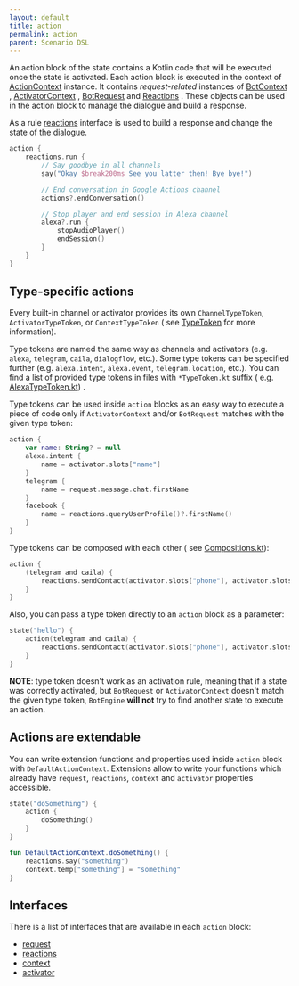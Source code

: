 ```yaml
---
layout: default
title: action
permalink: action
parent: Scenario DSL
---
```


An action block of the state contains a Kotlin code that will be executed once the state is activated. Each action block
is executed in the context
of [ActionContext](https://github.com/just-ai/jaicf-kotlin/blob/master/core/src/main/kotlin/com/justai/jaicf/context/ActionContext.kt)
instance. It contains _request-related_ instances
of [BotContext](https://github.com/just-ai/jaicf-kotlin/blob/master/core/src/main/kotlin/com/justai/jaicf/context/BotContext.kt)
, [ActivatorContext](https://github.com/just-ai/jaicf-kotlin/blob/master/core/src/main/kotlin/com/justai/jaicf/context/ActivatorContext.kt)
, [BotRequest](https://github.com/just-ai/jaicf-kotlin/blob/master/core/src/main/kotlin/com/justai/jaicf/api/BotRequest.kt)
and [Reactions](https://github.com/just-ai/jaicf-kotlin/blob/master/core/src/main/kotlin/com/justai/jaicf/reactions/Reactions.kt)
. These objects can be used in the action block to manage the dialogue and build a response.

As a rule [reactions](reactions) interface is used to build a response and change the state of the dialogue.

```kotlin
action {
    reactions.run {
        // Say goodbye in all channels
        say("Okay $break200ms See you latter then! Bye bye!")

        // End conversation in Google Actions channel
        actions?.endConversation()

        // Stop player and end session in Alexa channel
        alexa?.run {
            stopAudioPlayer()
            endSession()
        }
    }
}
```

## Type-specific actions

Every built-in channel or activator provides its own `ChannelTypeToken`, `ActivatorTypeToken`, or `ContextTypeToken` (
see [TypeToken](https://github.com/just-ai/jaicf-kotlin/blob/master/core/src/main/kotlin/com/justai/jaicf/generic/TypeToken.kt)
for more information).

Type tokens are named the same way as channels and activators (e.g. `alexa`, `telegram`, `caila`, `dialogflow`, etc.).
Some type tokens can be specified further (e.g. `alexa.intent`, `alexa.event`, `telegram.location`, etc.). You can find
a list of provided type tokens in files with `*TypeToken.kt` suffix (
e.g. [AlexaTypeToken.kt](https://github.com/just-ai/jaicf-kotlin/blob/master/channels/alexa/src/main/kotlin/com/justai/jaicf/channel/alexa/AlexaTypeToken.kt))
.

Type tokens can be used inside `action` blocks as an easy way to execute a piece of code only if `ActivatorContext`
and/or `BotRequest` matches with the given type token:

```kotlin
action {
    var name: String? = null
    alexa.intent {
        name = activator.slots["name"]
    }
    telegram {
        name = request.message.chat.firstName
    }
    facebook {
        name = reactions.queryUserProfile()?.firstName()
    }
}
```

Type tokens can be composed with each other (
see [Compositions.kt](https://github.com/just-ai/jaicf-kotlin/blob/master/core/src/main/kotlin/com/justai/jaicf/generic/Compositions.kt)):

```kotlin
action {
    (telegram and caila) {
        reactions.sendContact(activator.slots["phone"], activator.slots["name"])
    }
}
```

Also, you can pass a type token directly to an `action` block as a parameter:

```kotlin
state("hello") {
    action(telegram and caila) {
        reactions.sendContact(activator.slots["phone"], activator.slots["name"])
    }
}
```

**NOTE**: type token doesn't work as an activation rule, meaning that if a state was correctly activated,
but `BotRequest` or `ActivatorContext` doesn't match the given type token, `BotEngine` **will not** try to find another
state to execute an action.

## Actions are extendable

You can write extension functions and properties used inside `action` block with `DefaultActionContext`. Extensions
allow to write your functions which already have `request`, `reactions`, `context` and `activator` properties
accessible.

```kotlin
state("doSomething") {
    action {
        doSomething()
    }
}
```

```kotlin
fun DefaultActionContext.doSomething() {
    reactions.say("something")
    context.temp["something"] = "something"
}
```

## Interfaces

There is a list of interfaces that are available in each `action` block:

* [request](request)
* [reactions](reactions)
* [context](context)
* [activator](activator)
